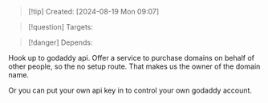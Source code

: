 
>[!tip] Created: [2024-08-19 Mon 09:07]

>[!question] Targets: 

>[!danger] Depends: 

Hook up to godaddy api.
Offer a service to purchase domains on behalf of other people, so the no setup route.
That makes us the owner of the domain name.

Or you can put your own api key in to control your own godaddy account.
